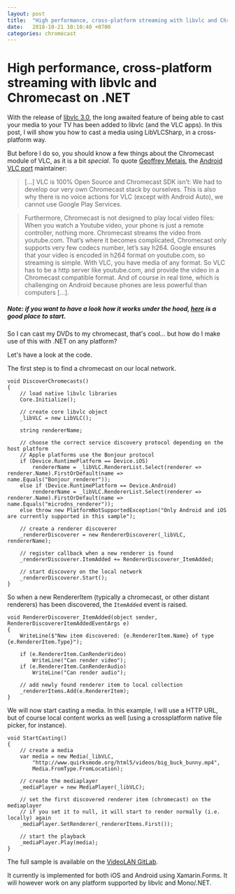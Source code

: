 ```yaml
---
layout: post
title:  "High performance, cross-platform streaming with libvlc and Chromecast"
date:   2018-10-21 10:10:40 +0700
categories: chromecast
---
```

# High performance, cross-platform streaming with libvlc and Chromecast on .NET

With the release of [libvlc 3.0](https://www.videolan.org/vlc/releases/3.0.0.html), the long awaited feature of being able to cast your media to your TV has been added to libvlc (and the VLC apps). In this post, I will show you how to cast a media using LibVLCSharp, in a cross-platform way.

But before I do so, you should know a few things about the Chromecast module of VLC, as it is a bit _special_. To quote [Geoffrey Metais](https://geoffreymetais.github.io/features/vlc-30/), the [Android VLC port](https://code.videolan.org/videolan/vlc-android) maintainer:

> [...] VLC is 100% Open Source and Chromecast SDK isn’t: We had to develop our very own Chromecast stack by ourselves. This is also why there is no voice actions for VLC (except with Android Auto), we cannot use Google Play Services.

> Furthermore, Chromecast is not designed to play local video files: When you watch a Youtube video, your phone is just a remote controller, nothing more. Chromecast streams the video from youtube.com.
That’s where it becomes complicated, Chromecast only supports very few codecs number, let’s say h264. Google ensures that your video is encoded in h264 format on youtube.com, so streaming is simple.
With VLC, you have media of any format. So VLC has to be a http server like youtube.com, and provide the video in a Chromecast compatible format. And of course in real time, which is challenging on Android because phones are less powerful than computers [...].

##### Note: if you want to have a look how it works under the hood, [here](https://github.com/videolan/vlc-3.0/tree/master/modules/stream_out/chromecast) is a good place to start.

So I can cast my DVDs to my chromecast, that's cool... but how do I make use of this with .NET on any platform?

Let's have a look at the code.

The first step is to find a chromecast on our local network.

~~~~
void DiscoverChromecasts()
{
    // load native libvlc libraries
    Core.Initialize();

    // create core libvlc object
    _libVLC = new LibVLC();

    string rendererName;

    // choose the correct service discovery protocol depending on the host platform
    // Apple platforms use the Bonjour protocol
    if (Device.RuntimePlatform == Device.iOS)
        rendererName = _libVLC.RendererList.Select(renderer => renderer.Name).FirstOrDefault(name => name.Equals("Bonjour_renderer"));
    else if (Device.RuntimePlatform == Device.Android)
        rendererName = _libVLC.RendererList.Select(renderer => renderer.Name).FirstOrDefault(name => name.Equals("microdns_renderer"));
    else throw new PlatformNotSupportedException("Only Android and iOS are currently supported in this sample");
    
    // create a renderer discoverer
    _rendererDiscoverer = new RendererDiscoverer(_libVLC, rendererName);

    // register callback when a new renderer is found
    _rendererDiscoverer.ItemAdded += RendererDiscoverer_ItemAdded;

    // start discovery on the local network
    _rendererDiscoverer.Start();
}
~~~~

So when a new RendererItem (typically a chromecast, or other distant renderers) has been discovered, the `ItemAdded` event is raised.

~~~~
void RendererDiscoverer_ItemAdded(object sender, RendererDiscovererItemAddedEventArgs e)
{
    WriteLine($"New item discovered: {e.RendererItem.Name} of type {e.RendererItem.Type}");

    if (e.RendererItem.CanRenderVideo)
        WriteLine("Can render video");
    if (e.RendererItem.CanRenderAudio)
        WriteLine("Can render audio");

    // add newly found renderer item to local collection
    _rendererItems.Add(e.RendererItem);
}
~~~~

We will now start casting a media. In this example, I will use a HTTP URL, but of course local content works as well (using a crossplatform native file picker, for instance).

~~~~
void StartCasting()
{
    // create a media
    var media = new Media(_libVLC,
        "http://www.quirksmode.org/html5/videos/big_buck_bunny.mp4",
        Media.FromType.FromLocation);

    // create the mediaplayer
    _mediaPlayer = new MediaPlayer(_libVLC);

    // set the first discovered renderer item (chromecast) on the mediaplayer
    // if you set it to null, it will start to render normally (i.e. locally) again
    _mediaPlayer.SetRenderer(_rendererItems.First());

    // start the playback
    _mediaPlayer.Play(media);
}
~~~~

The full sample is available on the [VideoLAN GitLab](https://code.videolan.org/mfkl/libvlcsharp-samples/tree/master/Chromecast).

It currently is implemented for both iOS and Android using Xamarin.Forms. It will however work on any platform supported by libvlc and Mono/.NET.
